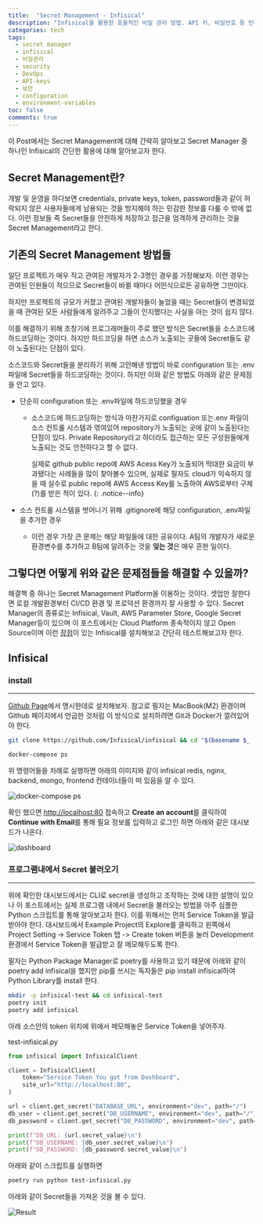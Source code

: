 ```yaml
---
title:  "Secret Management - Infisical"
description: "Infisical을 활용한 효율적인 비밀 관리 방법. API 키, 비밀번호 등 민감한 데이터를 안전하게 관리하고 팀과 공유하는 모범 사례."
categories: tech
tags:
  - secret manager
  - infisical
  - 비밀관리
  - security
  - DevOps
  - API-keys
  - 보안
  - configuration
  - environment-variables
toc: false
comments: true
---
```


이 Post에서는 Secret Management에 대해 간략히 알아보고 Secret Manager 중
하나인 Infisical의 간단한 활용에 대해 알아보고자 한다.

## Secret Management란?

개발 및 운영을 하다보면 credentials, private keys, token, password들과 같이
허락되지 않은 사용자들에게 남용되는 것을 방지해야 하는 민감한 정보를 다룰
수 밖에 없다. 이런 정보들 즉 Secret들을 안전하게 저장하고 접근을
엄격하게 관리하는 것을 Secret Management라고 한다.

## 기존의 Secret Management 방법들

일단 프로젝트가 매우 작고 관여된 개발자가 2-3명인 경우를 가정해보자.
이런 경우는 관여된 인원들이 적으므로 Secret들이 바뀔 때마다 어떤식으로든
공유하면 그만이다.

하지만 프로젝트의 규모가 커졌고 관여된 개발자들이
늘었을 때는 Secret들이 변경되었을 때 관여된 모든 사람들에게 알려주고
그들이 인지했다는 사실을 아는 것이 쉽지 않다.

이를 해결하기 위해 초창기에 프로그래머들이 주로 했던 방식은 Secret들을
소스코드에 하드코딩하는 것이다. 하지만 하드코딩을 하면 소스가
노출되는 곳들에 Secret들도 같이 노출된다는 단점이 있다.

소스코드와 Secret들을 분리하기 위해 고안해낸 방법이
바로 configuration 또는 .env 파일에 Secret들을 하드코딩하는 것이다.
하지만 이와 같은 방법도 아래와 같은 문제점을 안고 있다.
  
+ 단순히 configuration 또는 .env파일에 하드코딩했을 경우
  + 소스코드에 하드코딩하는 방식과 마찬가지로 configuation 또는.env 파일이
    소스 컨트롤 시스템과 엮여있어  repository가 노출되는 곳에 같이
    노출된다는 단점이 있다. Private Repository라고 하더라도 접근하는
    모든 구성원들에게 노출되는 것도 안전하다고 할 수 없다.

    실제로 github public repo에 AWS Acess Key가 노출되어 막대한
    요금이 부과됐다는 사례들을 많이 찾아볼수 있으며, 실제로 필자도 cloud가
    익숙하지 않을 때 실수로 public repo에 AWS Access Key를 노출하여
    AWS로부터 구제(?)를 받은 적이 있다.
    {: .notice--info}

+ 소스 컨트롤 시스템을 벗어나기 위해 .gitignore에 해당 configuration,
  .env파일을 추가한 경우
  + 이런 경우 가장 큰 문제는 해당 파일들에 대한 공유이다. A팀의 개발자가
    새로운 환경변수를 추가하고 B팀에 알려주는 것을 **잊는 것**은 매우 흔한
    일이다.

## 그렇다면 어떻게 위와 같은 문제점들을 해결할 수 있을까?

해결책 중 하나는 Secret Management Platform을 이용하는 것이다. 셋업만
잘한다면 로컬 개발환경부터 CI/CD 환경 및 프로덕션 환경까지 잘 사용할 수
있다. Secret Manager의 종류로는  Infisical, Vault, AWS Parameter Store,
Google Secret Manager등이 있으며 이 포스트에서는 Cloud Platform
종속적이지 않고 Open Source이며 이런
[장점]( https://infisical.com/infisical-vs-hashicorp-vault)이 있는
Infisical를 설치해보고 간단히 테스트해보고자 한다.

## Infisical

### install

----

[Github Page](https://github.com/Infisical/infisical)에서 명시한데로
설치해보자. 참고로 필자는 MacBook(M2) 환경이며 Github 페이지에서 언급한
것처럼 이 방식으로 설치하려면 Git과 Docker가 깔려있어야 한다.

```sh
git clone https://github.com/Infisical/infisical && cd "$(basename $_ .git)" && cp .env.example .env && docker-compose -f docker-compose.yml up -d
```

```sh
docker-compose ps
```

위 명령어들을 차례로 실행하면 아래의 이미지와 같이 infisical redis, nginx,
backend, mongo, frontend 컨테이너들이 떠 있음을 알 수 있다.

![docker-compose ps](https://www.dropbox.com/scl/fi/w2urtkhbicjlu7g4w79n3/docker-compose_ps.png?rlkey=r9oiqyzpzqmtk7f1x6033fu2p&raw=1)

확인 했으면 [http://localhost:80](http://localhost:80) 접속하고
**Create an account**를 클릭하여 **Continue with Email**를 통해
필요 정보를 입력하고 로그인 하면 아래와 같은 대시보드가 나온다.

![dashboard](https://www.dropbox.com/scl/fi/v9s9ggwsvesudeg4nyyvz/dashboard-intro.png?rlkey=66axwy1ejiv4qmozodtwptz69&raw=1)

### 프로그램내에서 Secret 불러오기

----

위에 확인한 대시보드에서는 CLI로 secret을 생성하고 조작하는 것에 대한
설명이 있으나 이 포스트에서는 실제 프로그램 내에서 Secret을 불러오는
방법을 아주 심플한 Python 스크립트를 통해 알아보고자 한다.  이를 위해서는
먼저 Service Token을 발급받아야 한다.  대시보드에서 Example Project의
Explore를 클릭하고 왼쪽에서 Project Setting -> Service Token 탭 ->
Create token 버튼을 눌러 Development 환경에서 Service Token을 발급받고 잘
메모해두도록 한다. 

필자는 Python Package Manager로 poetry를 사용하고 있기 때문에 아래와 같이 
poetry add infisical을 했지만 pip를 쓰시는 독자들은
pip install infisical하여 Python Library를 install 한다.

```sh
mkdir -p infisical-test && cd infisical-test
poetry init
poetry add infisical
```

아래 소스안의 token 위치에 위에서 메모해놓은
Service Token을 넣어주자.

test-infisical.py

```python
from infisical import InfisicalClient

client = InfisicalClient(
    token="Service Token You got from Dashboard",
    site_url="http://localhost:80",
)

url = client.get_secret("DATABASE_URL", environment="dev", path="/")
db_user = client.get_secret("DB_USERNAME", environment="dev", path="/")
db_password = client.get_secret("DB_PASSWORD", environment="dev", path="/")

print(f"DB_URL: {url.secret_value}\n")
print(f"DB_USERNAME: {db_user.secret_value}\n")
print(f"DB_PASSWORD: {db_password.secret_value}\n")
```

아래와 같이 스크립트를 실행하면

```sh
poetry run python test-infisical.py
```

아래와 같이 Secret들을 가져온 것을 볼 수 있다.

![Result](https://www.dropbox.com/scl/fi/yrz41h0po3kwh2htwwkyg/result.png?rlkey=9jmbogwkewdk3pmuh8e0t8n7n&raw=1)